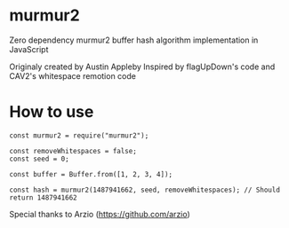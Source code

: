 # murmur2
Zero dependency murmur2 buffer hash algorithm implementation in JavaScript

Originaly created by Austin Appleby
Inspired by flagUpDown's code and CAV2's whitespace remotion code

# How to use
```
const murmur2 = require("murmur2");

const removeWhitespaces = false;
const seed = 0;

const buffer = Buffer.from([1, 2, 3, 4]);

const hash = murmur2(1487941662, seed, removeWhitespaces); // Should return 1487941662
```

Special thanks to Arzio (https://github.com/arzio)
